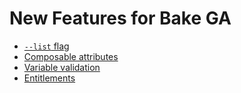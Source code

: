 # New Features for Bake GA

* [`--list` flag](./demo/01-list-flag)
* [Composable attributes](./demo/02-composable-attributes)
* [Variable validation](./demo/03-variable-validation)
* [Entitlements](./demo/04-entitlements)
